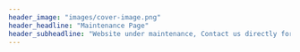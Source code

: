 ```yaml
---
header_image: "images/cover-image.png"
header_headline: "Maintenance Page"
header_subheadline: "Website under maintenance, Contact us directly for more infomation"
---
```

